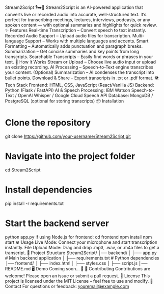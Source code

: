 Stream2Script 🎙️➡️📝
Stream2Script is an AI-powered application that converts live or recorded audio into accurate, well-structured text. It’s perfect for transcribing meetings, lectures, interviews, podcasts, or any spoken content — with optional summaries and highlights for quick review.
✨ Features
Real-time Transcription – Convert speech to text instantly.
Recorded Audio Support – Upload audio files for transcription.
Multi-language Support – Works with multiple languages and accents.
Smart Formatting – Automatically adds punctuation and paragraph breaks.
Summarization – Get concise summaries and key points from long transcripts.
Searchable Transcripts – Easily find words or phrases in your text.
🚀 How It Works
Stream or Upload – Choose live audio input or upload an existing recording.
AI Processing – Speech-to-Text engine transcribes your content.
(Optional) Summarization – AI condenses the transcript into bullet points.
Download & Share – Export transcripts in .txt or .pdf format.
🛠️ Tech Stack
Frontend: HTML, CSS, JavaScript (React/Vanilla JS)
Backend: Python (Flask / FastAPI)
AI & Speech Processing: IBM Watson Speech-to-Text / OpenAI Whisper / Google Cloud Speech API
Database: MongoDB / PostgreSQL (optional for storing transcripts)
📦 Installation
# Clone the repository
git clone https://github.com/your-username/Stream2Script.git

# Navigate into the project folder
cd Stream2Script

# Install dependencies
pip install -r requirements.txt

# Start the backend server
python app.py
If using Node.js for frontend:
cd frontend
npm install
npm start
⚙️ Usage
Live Mode:
Connect your microphone and start transcription instantly.
File Upload Mode:
Drag and drop .mp3, .wav, or .m4a files to get a transcript.
📂 Project Structure
Stream2Script/
│── backend/
│   ├── app.py               # Main backend application
│   ├── requirements.txt     # Python dependencies
│── frontend/
│   ├── index.html
│   ├── styles.css
│   ├── script.js
│── README.md
🖥️ Demo
Coming soon… 🚧
🤝 Contributing
Contributions are welcome! Please open an issue or submit a pull request.
📄 License
This project is licensed under the MIT License – feel free to use and modify.
📧 Contact
For questions or feedback: youremail@example.com

